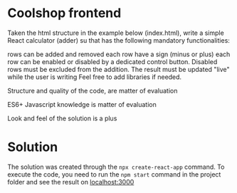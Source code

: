 # Coolshop frontend

Taken the html structure in the example below (index.html),
write a simple React calculator (adder) su that has the following mandatory functionalities:

rows can be added and removed
each row have a sign (minus or plus)
each row can be enabled or disabled by a dedicated control button. Disabled rows must be excluded from the addition.
The result must be updated "live" while the user is writing
Feel free to add libraries if needed.

Structure and quality of the code, are matter of evaluation

ES6+ Javascript knowledge is matter of evaluation

Look and feel of the solution is a plus

# Solution
The solution was created through the `npx create-react-app` command. To execute the code, you need to run the `npm start` command in the project folder and see the result on [localhost:3000](http://localhost:3000/)